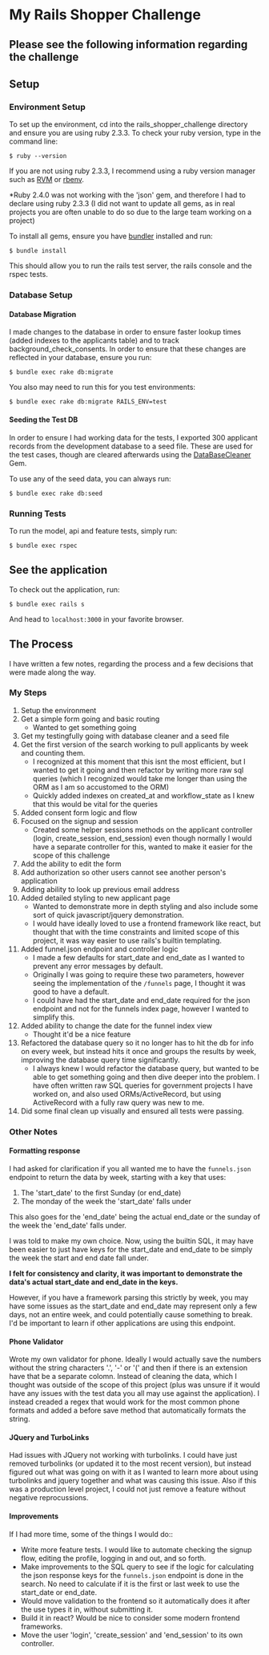 # My Rails Shopper Challenge

## Please see the following information regarding the challenge

## Setup

### Environment Setup
To set up the environment, cd into the rails_shopper_challenge directory and ensure you are using ruby 2.3.3. To check your ruby version, type in the command line:

    $ ruby --version

If you are not using ruby 2.3.3, I recommend using a ruby version manager such as [RVM](https://rvm.io/) or [rbenv](https://github.com/rbenv/rbenv).

*Ruby 2.4.0 was not working with the 'json' gem, and therefore I had to declare using ruby 2.3.3 (I did not want to update all gems, as in real projects you are often unable to do so due to the large team working on a project)

To install all gems, ensure you have [bundler](http://bundler.io/) installed and run:

    $ bundle install

This should allow you to run the rails test server, the rails console and the rspec tests.

### Database Setup

#### Database Migration
I made changes to the database in order to ensure faster lookup times (added indexes to the applicants table) and to track background_check_consents. In order to ensure that these changes are reflected in your database, ensure you run:

    $ bundle exec rake db:migrate

You also may need to run this for you test environments:

    $ bundle exec rake db:migrate RAILS_ENV=test

#### Seeding the Test DB
In order to ensure I had working data for the tests, I exported 300 applicant records from the development database to a seed file. These are used for the test cases, though are cleared afterwards using the [DataBaseCleaner](https://github.com/DatabaseCleaner/database_cleaner) Gem.

To use any of the seed data, you can always run:

    $ bundle exec rake db:seed

### Running Tests

To run the model, api and feature tests, simply run:

    $ bundle exec rspec


## See the application

To check out the application, run:

    $ bundle exec rails s

And head to `localhost:3000` in your favorite browser.


## The Process
I have written a few notes, regarding the process and a few decisions that were made along the way. 

### My Steps

1. Setup the environment
2. Get a simple form going and basic routing
    - Wanted to get something going
3. Get my testingfully going with database cleaner and a seed file
4. Get the first version of the search working to pull applicants by week and counting them.
    - I recognized at this moment that this isnt the most efficient, but I wanted to get it going and then refactor by writing more raw sql queries (which I recognized would take me longer than using the ORM as I am so accustomed to the ORM)
    - Quickly added indexes on created_at and workflow_state as I knew that this would be vital for the queries
4. Added consent form logic and flow
5. Focused on the signup and session
    - Created some helper sessions methods on the applicant controller (login, create_session, end_session) even though normally I would have a separate controller for this, wanted to make it easier for the scope of this challenge
6. Add the ability to edit the form
7. Add authorization so other users cannot see another person's application
8. Adding ability to look up previous email address
9. Added detailed styling to new applicant page
    - Wanted to demonstrate more in depth styling and also include some sort of quick javascript/jquery demonstration. 
    - I would have ideally loved to use a frontend framework like react, but thought that with the time constraints and limited scope of this project, it was way easier to use rails's builtin templating.
10. Added funnel.json endpoint and controller logic
    - I made a few defaults for start_date and end_date as I wanted to prevent any error messages by default.
    - Originally I was going to require these two parameters, however seeing the implementation of the `/funnels` page, I thought it was good to have a default.
    - I could have had the start_date and end_date required for the json endpoint and not for the funnels index page, however I wanted to simplify this.
11. Added ability to change the date for the funnel index view
    - Thought it'd be a nice feature
12. Refactored the database query so it no longer has to hit the db for info on every week, but instead hits it once and groups the results by week, improving the database query time significantly.
    - I always knew I would refactor the database query, but wanted to be able to get something going and then dive deeper into the problem. I have often written raw SQL queries for government projects I have worked on, and also used ORMs/ActiveRecord, but using ActiveRecord with a fully raw query was new to me.
13. Did some final clean up visually and ensured all tests were passing.


### Other Notes

#### Formatting response
I had asked for clarification if you all wanted me to have the `funnels.json` endpoint to return the data by week, starting with a key that uses:

1. The 'start_date' to the first Sunday (or end_date)
2. The monday of the week the 'start_date' falls under

This also goes for the 'end_date' being the actual end_date or the sunday of the week the 'end_date' falls under.

I was told to make my own choice. Now, using the builtin SQL, it may have been easier to just have keys for the start_date and end_date to be simply the week the start and end date fall under. 

**I felt for consistency and clarity, it was important to demonstrate the data's actual start_date and end_date in the keys.**

However, if you have a framework parsing this strictly by week, you may have some issues as the start_date and end_date may represent only a few days, not an entire week, and could potentially cause something to break. I'd be important to learn if other applications are using this endpoint.

#### Phone Validator
Wrote my own validator for phone. Ideally I would actually save the numbers without the string characters '.', '-' or '(' and then if there is an extension have that be a separate colomn. Instead of cleaning the data, which I thought was outside of the scope of this project (plus was unsure if it would have any issues with the test data you all may use against the application). I instead creaded a regex that would work for the most common phone formats and added a before save method that automatically formats the string.

#### JQuery and TurboLinks
Had issues with JQuery not working with turbolinks. I could have just removed turbolinks (or updated it to the most recent version), but instead figured out what was going on with it as I wanted to learn more about using turbolinks and jquery together and what was causing this issue. Also if this was a production level project, I could not just remove a feature without negative reprocussions.

#### Improvements
If I had more time, some of the things I would do::

* Write more feature tests. I would like to automate checking the signup flow, editing the profile, logging in and out, and so forth.
* Make improvements to the SQL query to see if the logic for calculating the json response keys for the `funnels.json` endpoint is done in the search. No need to calculate if it is the first or last week to use the start_date or end_date.
* Would move validation to the frontend so it automatically does it after the use types it in, without submitting it.
* Build it in react? Would be nice to consider some modern frontend frameworks.
* Move the user 'login', 'create_session' and 'end_session' to its own controller.
